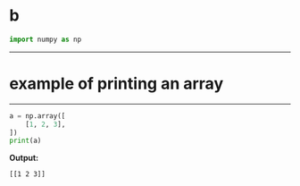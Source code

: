 # b

```python
import numpy as np
```

---

# example of printing an array

---

```python
a = np.array([
    [1, 2, 3],
])
print(a)
```

**Output:**

```
[[1 2 3]]

```